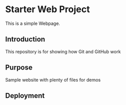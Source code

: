 # Starter Web Project
This is a simple Webpage.

## Introduction
This repository is for showing how Git and GitHub work

## Purpose

Sample website with plenty of files for demos

## Deployment
